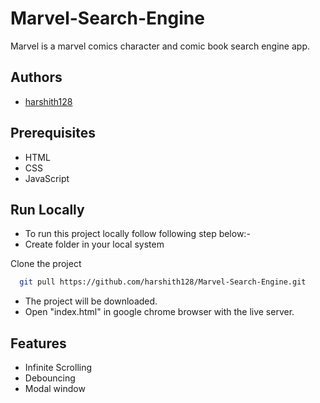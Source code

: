 # Marvel-Search-Engine

Marvel is a marvel comics character and comic book search engine app.

## Authors

- [harshith128](https://github.com/harshith128)

## Prerequisites
- HTML
- CSS
- JavaScript

## Run Locally
- To run this project locally follow following step below:-
- Create folder in your local system

Clone the project

```bash
  git pull https://github.com/harshith128/Marvel-Search-Engine.git
```
- The project will be downloaded.
- Open "index.html" in google chrome browser with the live server.

## Features

- Infinite Scrolling
- Debouncing
- Modal window
